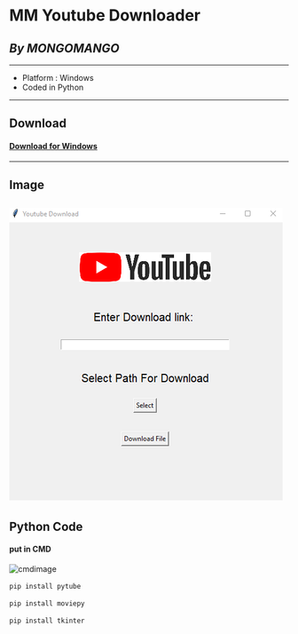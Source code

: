 # **MM Youtube Downloader**
## _By MONGOMANGO_
---
- Platform : Windows
- Coded in Python
---
## Download
#### [Download for Windows](https://github.com/mongomangoCZ/MM-youtube-downloader/raw/main/Mongomango%20Youtube%20Downloader%20SETUP.exe)
---
## Image


![appimage](https://github.com/mongomangoCZ/MM-youtube-downloader/blob/main/appimage.png)
---
## Python Code
#### put in CMD


![cmdimage](https://github.com/mongomangoCZ/MM-youtube-downloader/blob/main/Sn%C3%ADmek%20obrazovky%202022-11-04%20193143.png)


```python
pip install pytube
```
```python
pip install moviepy
```
```python
pip install tkinter
```
